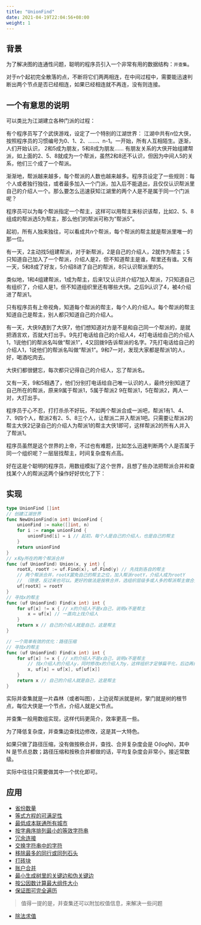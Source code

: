 ```yaml
---
title: "UnionFind"
date: 2021-04-19T22:04:56+08:00
weight: 1
---
```


## 背景
为了解决图的连通性问题，聪明的程序员引入一个非常有用的数据结构：`并查集`。
   
对于n个起初完全散落的点，不断将它们两两相连，在中间过程中，需要能迅速判断出两个节点是否已经相连，如果已经相连就不再连，没有则连接。

## 一个有意思的说明
可以类比为江湖建立各种门派的过程：

有个程序员写了个武侠游戏，设定了一个特别的江湖世界：
江湖中共有n位大侠，按照程序员的习惯编号为0、1、2、……、n-1。一开始，所有人互相陌生。逐渐，人们开始认识， 2和5成为朋友，5和8成为朋友…… 有朋友关系的大侠开始组建帮派，如上面的2、5、8就成为一个帮派，虽然2和8还不认识，但因为中间人5的关系，他们三个成了一个帮派。
   
渐渐地，帮派越来越多，每个帮派的人数也越来越多。程序员设定了一些规则：每个人或者独行独往，或者最多加入一个门派，加入后不能退出，且仅仅认识帮派里自己的介绍人一个。那么要怎么迅速获知江湖里的两个人是不是属于同一个门派呢？ 
  
程序员可以为每个帮派指定一个帮主，这样可以用帮主来标识该帮，比如2、5、8组成的帮派选5为帮主，那么他们的帮派可称为“帮派5”。

起初，所有人独来独往，可以看成共n个帮派，每个帮派的帮主就是帮派里唯一的那一位。

有一天，2主动找5组建帮派，对于新帮派，2是自己的介绍人，2就作为帮主；5只知道自己加入了一个帮派，介绍人是2，但不知道帮主是谁，帮里还有谁。又有一天，5和8成了好友，5介绍8进了自己的帮派，8只认识帮派里的5。

类似地，1和4组建帮派，1成为帮主，后来1又认识并介绍7加入帮派，7只知道自己有组织了，介绍人是1，但不知道组织里还有哪些大侠。之后9认识了4，被4介绍进了帮派1。

只有程序员有上帝视角，知道每个帮派的帮主，每个人的介绍人。每个帮派的帮主知道自己是帮主，别人都只知道自己的介绍人。

有一天，大侠9遇到了大侠7，他们想知道对方是不是和自己同一个帮派的，是就把酒言欢，否就大打出手。9先打电话给自己的介绍人4，4打电话给自己的介绍人1，1说他们的帮派名叫做“帮派1”，4又回拨9告诉帮派的名字。7先打电话给自己的介绍人1，1说他们的帮派名叫做“帮派1”。9和7一对，发现大家都是帮派1的人，好，喝酒吃肉去。
   
大侠们都很健忘，每次都只记得自己的介绍人，忘了帮派名。

又有一天，9和5相遇了，他们分别打电话给自己唯一认识的人，最终分别知道了自己所在的帮派，原来9属于帮派1，5属于帮派2
9在帮派1，5在帮派2，两人一对，大打出手。

程序员于心不忍，打打杀杀不好玩，不如两个帮派合成一派吧，帮派1有1、4、7、9四个人，帮派2有2、5、8三个人，让帮派二并入帮派1吧。只需要让帮派2的帮主大侠2记录自己的介绍人为帮派1的帮主大侠1即可，这样帮派2的所有人并入了帮派1。

程序员虽然是这个世界的上帝，不过也有难题，比如怎么迅速判断两个人是否属于同一个组织呢？一层层找帮主，时间复杂度有点高。

好在这是个聪明的程序员，用数组模拟了这个世界，且想了些办法把帮派合并和查找某个人的帮派这两个操作好好优化了下：
## 实现
```go
type UnionFind []int   
// 创建江湖世界
func NewUnionFind(n int) UnionFind {
	unionFind := make([]int, n)
	for i := range unionFind {
		unionFind[i] = i // 起初，每个人是自己的介绍人，也是自己的帮主
	}
	return unionFind
}   
// x和y所在的两个帮派合并
func (uf UnionFind) Union(x, y int) {
    rootX, rootY := uf.Find(x), uf.Find(y) // 先找到各自的帮主
    // 两个帮派合并，rootX罢免自己的帮主之位，加入帮派rootY，介绍人成为rootY
    // （随便，反过来也可以。更好的做法是按秩合并，选组织层级多或人多的帮派帮主做合并后帮派的帮主，进一步减少整个Union、Find操作的复杂度）
    uf[rootX] = rootY   
}   
// 寻找x的帮主
func (uf UnionFind) Find(x int) int {
	for uf[x] != x { // x的介绍人不是x自己，说明x不是帮主
		x = uf[x] // 一直向上找介绍人
	}
	return x // 自己的介绍人就是自己，这是帮主
}   

// 一个简单有效的优化：路径压缩
// 寻找x的帮主
func (uf UnionFind) Find(x int) int {
	for uf[x] != x { // x的介绍人不是x自己，说明x不是帮主
        // 找x介绍人的介绍人y，同时修改x的介绍人为y，这样组织才足够扁平化，后边再找帮主打电话的次数要少一些
		x, uf[x] = uf[x], uf[uf[x]]
	}
	return x // 自己的介绍人就是自己，这是帮主
}
```   
实际并查集就是一片森林（或者叫图），上边说帮派就是树，掌门就是树的根节点，每位大侠是一个节点，介绍人就是父节点。

并查集一般用数组实现，这样代码更简介，效率更高一些。

为了降低复杂度，并查集边查找边修改，这是其一大特色。

如果只做了路径压缩，没有做按秩合并，查找、合并复杂度会是 O(logN)，其中 N 是节点总数；路径压缩和按秩合并都做的话，平均复杂度会非常小，接近常数级。

实际中往往只需要做其中一个优化即可。

## 应用
- [省份数量](../solutions/number-of-provinces/readme)
- [等式方程的可满足性](../solutions/satisfiability-of-equality-equations/readme)
- [最低成本联通所有城市](../solutions/connecting-cities-with-minimum-cost/readme)
- [按字典序排列最小的等效字符串](../solutions/lexicographically-smallest-equivalent-string/readme)
- [冗余连接](../solutions/redundant-connection/readme)
- [交换字符串中的字符](../solutions/smallest-string-with-swaps/readme)
- [移除最多的同行或同列石头](../solutions/most-stones-removed-with-same-row-or-column/readme)
- [打砖块](../solutions/bricks-falling-when-hit/readme)
- [账户合并](../solutions/accounts-merge/readme)
- [最小生成树里的关键边和伪关键边](../solutions/critical-and-pseudo-critical-edges-in-mst/readme)
- [按公因数计算最大组件大小](../solutions/largest-component-size-by-common-factor/readme)
- [保证图可完全遍历](../solutions/remove-max-number-of-edges-to-keep-graph-fully-traversable/readme)

> 值得一提的是，并查集还可以附加权值信息，来解决一些问题

- [除法求值](../solutions/evaluate-division/readme)